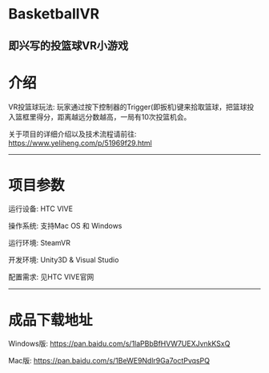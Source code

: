 # BasketballVR
即兴写的投篮球VR小游戏
---

# 介绍 #

VR投篮球玩法: 玩家通过按下控制器的Trigger(即扳机)键来拾取篮球，把篮球投入篮框里得分，距离越远分数越高，一局有10次投篮机会。

关于项目的详细介绍以及技术流程请前往: https://www.yeliheng.com/p/51969f29.html

---

# 项目参数 #

运行设备: HTC VIVE

操作系统: 支持Mac OS 和 Windows

运行环境: SteamVR

开发环境: Unity3D & Visual Studio

配置需求: 见HTC VIVE官网

---

# 成品下载地址 #

Windows版: https://pan.baidu.com/s/1laPBbBfHVW7UEXJvnkKSxQ

Mac版: https://pan.baidu.com/s/1BeWE9Ndlr9Ga7octPvqsPQ
